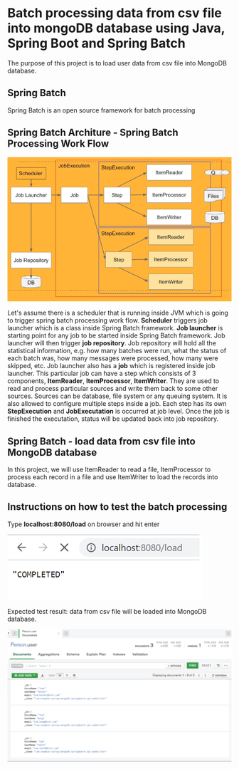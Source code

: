 # Batch processing data from csv file into mongoDB database using Java, Spring Boot and Spring Batch

The purpose of this project is to load user data from csv file into MongoDB database.

## Spring Batch

Spring Batch is an open source framework for batch processing

## Spring Batch Architure - Spring Batch Processing Work Flow

<img src="https://github.com/kmjenniferng/java-spring-boot-mongodb-springbatch/blob/main/screenshot1.png">

Let's assume there is a scheduler that is running inside JVM which is going to trigger spring batch processing work flow. 
**Scheduler** triggers job launcher which is a class inside Spring Batch framework. **Job launcher** is starting point for any job to be started inside Spring Batch framework.
Job launcher will then trigger **job repository**. Job repository will hold all the statistical information, e.g. how many batches were run, what the status of each batch was, how many messages were processed, how many were skipped, etc.
Job launcher also has a **job** which is registered inside job launcher. This particular job can have a step which consists of 3 components, **ItemReader**, **ItemProcessor**, **ItemWriter**. 
They are used to read and process particular sources and write them back to some other sources. Sources can be database, file system or any queuing system.
It is also allowed to configure multiple steps inside a job. Each step has its own **StepExecution** and **JobExecutation** is occurred at job level. 
Once the job is finished the executation, status will be updated back into job repository.

## Spring Batch - load data from csv file into MongoDB database
In this project, we will use ItemReader to read a file, ItemProcessor to process each record in a file and use ItemWriter to load the records into database.

## Instructions on how to test the batch processing

Type **localhost:8080/load** on browser and hit enter

<img src="https://github.com/kmjenniferng/java-spring-boot-mongodb-springbatch/blob/main/screenshot3.png">

Expected test result: data from csv file will be loaded into MongoDB database.

<img src="https://github.com/kmjenniferng/java-spring-boot-mongodb-springbatch/blob/main/screenshot2.png">
